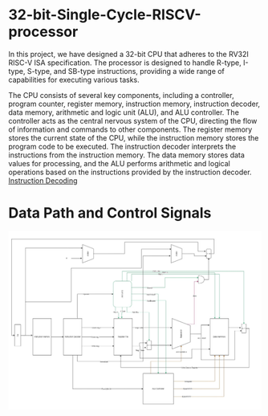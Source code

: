 # 32-bit-Single-Cycle-RISCV-processor
In this project, we have designed a 32-bit CPU that adheres to the RV32I RISC-V ISA specification. The processor is designed to handle R-type, I-type, S-type, and SB-type instructions, providing a wide range of capabilities for executing various tasks.

The CPU consists of several key components, including a controller, program counter, register memory, instruction memory, instruction decoder, data memory, arithmetic and logic unit (ALU), and ALU controller. The controller acts as the central nervous system of the CPU, directing the flow of information and commands to other components. The register memory stores the current state of the CPU, while the instruction memory stores the program code to be executed. The instruction decoder interprets the instructions from the instruction memory. The data memory stores data values for processing, and the ALU performs arithmetic and logical operations based on the instructions provided by the instruction decoder.\
[Instruction Decoding](https://docs.google.com/spreadsheets/d/1uY1UlELfuYjWbLZRT7HuZcHY1sa38amhk1CRLBiB46o/edit?usp=sharingL)

# Data Path and Control Signals
<img title="Data Path" alt="Data Path" src="/Data Path and Control Signals.jpg">

